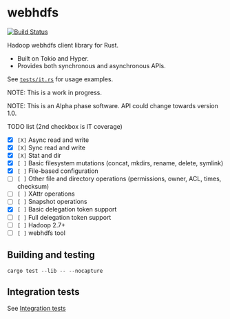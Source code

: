 # webhdfs

[![Build Status](https://travis-ci.org/vvvy/webhdfs-rs.svg?branch=master)](https://travis-ci.org/vvvy/webhdfs-rs)

Hadoop webhdfs client library for Rust.

* Built on Tokio and Hyper. 
* Provides both synchronous and asynchronous APIs.

See [`tests/it.rs`](tests/it.rs) for usage examples.

NOTE: This is a work in progress. 

NOTE: This is an Alpha phase software. API could change towards version 1.0.

TODO list (2nd checkbox is IT coverage)

- [X] `[X]` Async read and write
- [X] `[X]` Sync read and write
- [X] `[X]` Stat and dir
- [X] `[ ]` Basic filesystem mutations (concat, mkdirs, rename, delete, symlink)
- [X] `[ ]` File-based configuration
- [ ] `[ ]` Other file and directory operations (permissions, owner, ACL, times, checksum)
- [ ] `[ ]` XAttr operations
- [ ] `[ ]` Snapshot operations
- [X] `[ ]` Basic delegation token support
- [ ] `[ ]` Full delegation token support
- [ ] `[ ]` Hadoop 2.7+
- [ ] `[ ]` webhdfs tool

## Building and testing

```
cargo test --lib -- --nocapture
```

## Integration tests

See [Integration tests](INTEGRATION-TESTS.md)
